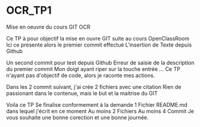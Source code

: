 # OCR_TP1
Mise en oeuvre du cours GIT OCR

Ce TP à pour objectif la mise en ouvre GIT suite au cours OpenClassRoom
Ici ce presente alors le premier commit effectué
L'insertion de Texte depuis Github

Un second commit pour test depuis Github
Erreur de saisie de la description du premier commit
Mon doigt ayant riper sur la touche entrée ...
Ce TP n'ayant pas d'objectif de code, alors je raconte mes actions.

Dans les 2 commit suivant, j'ai crée 2 fichiers avec une citation
Rien de passionant dans le contenue, mais le but et la maitrise du GIT

Voila ce TP Se finalise conformement à la demande
1 Fichier README.md dans lequel j'écrit en ce moment
Au moins 2 Fichiers
Au moins 4 Commit
Je vous souhaite une bonne corection et une bonne journée.
